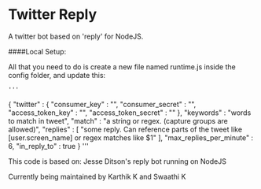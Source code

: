 Twitter Reply
=====

A twitter bot based on 'reply' for NodeJS.

####Local Setup:

All that you need to do is create a new file named runtime.js inside the config folder, and update this:

    '''
{
      "twitter" : {
        "consumer_key" : "<your consumer key>",
        "consumer_secret" : "<your consumer key>",
        "access_token_key" : "<your access token>",
        "access_token_secret" : "<your access token secret>"
      },
      "keywords" : "words to match in tweet",
      "match" : "a string or regex. (capture groups are allowed)",
      "replies" : [
        "some reply. Can reference parts of the tweet like [user.screen_name] or regex matches like $1"
      ],
      "max_replies_per_minute" : 6,
      "in_reply_to" : true
    }
    '''

This code is based on: Jesse Ditson's reply bot running on NodeJS

Currently being maintained by Karthik K and Swaathi K